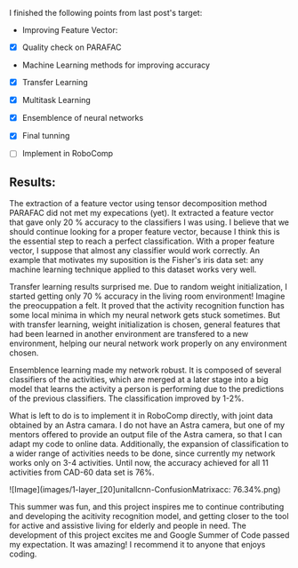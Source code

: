I finished the following points from last post's target:

- Improving Feature Vector:
- [x] Quality check on PARAFAC

- Machine Learning methods for improving accuracy
- [x] Transfer Learning
- [x] Multitask Learning
- [x] Ensemblence of neural networks

- [x] Final tunning
- [ ] Implement in RoboComp

## Results:

The extraction of a feature vector using tensor decomposition method PARAFAC did not met my expecations (yet). 
It extracted a feature vector that gave only 20 % accuracy to the classifiers I was using. 
I believe that we should continue looking for a proper feature vector,
because I think this is the essential step to reach a perfect classification. With a proper feature vector, I
suppose that almost any classifier would work correctly. 
An example that motivates my suposition is the Fisher's iris data set: any machine learning technique applied to this dataset works very well.

Transfer learning results surprised me. Due to random weight initialization, I started getting only 70 % accuracy in the living room environment! Imagine the preocuppation a felt. It proved that the activity recognition function has some local minima in which my neural network gets stuck sometimes. But with transfer learning, weight initialization is chosen, general features that had been learned in another environment are transfered to a new environment, helping our neural network work properly on any environment chosen.

Ensemblence learning made my network robust. It is composed of several classifiers of the activities, which are merged at a later stage into a big model that learns the activity a person is performing due to the predictions of the previous classifiers. The classification improved by 1-2%.

What is left to do is to implement it in RoboComp directly, with joint data obtained by an Astra camara. I do not have an Astra camera, but one of my mentors offered to provide an output file of the Astra camera, so that I can adapt my code to online data. Additionally, the expansion of classification to a wider range of activities needs to be done, since currently my network works only on 3-4 activities. Until now, the accuracy achieved for all 11 activities from CAD-60 data set is 76%.


![Image](images/1-layer_[20]unitallcnn-ConfusionMatrixacc: 76.34%.png)


This summer was fun, and this project inspires me to continue contributing and developing the acitivity recognition model, and getting closer to the tool for active and assistive living for elderly and people in need. The development of this project excites me and Google Summer of Code passed my expectation. It was amazing! I recommend it to anyone that enjoys coding.
